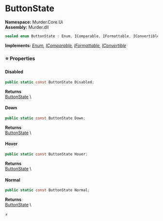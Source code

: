 # ButtonState

**Namespace:** Murder.Core.Ui \
**Assembly:** Murder.dll

```csharp
sealed enum ButtonState : Enum, IComparable, IFormattable, IConvertible
```

**Implements:** _[Enum](https://learn.microsoft.com/en-us/dotnet/api/System.Enum?view=net-7.0), [IComparable](https://learn.microsoft.com/en-us/dotnet/api/System.IComparable?view=net-7.0), [IFormattable](https://learn.microsoft.com/en-us/dotnet/api/System.IFormattable?view=net-7.0), [IConvertible](https://learn.microsoft.com/en-us/dotnet/api/System.IConvertible?view=net-7.0)_

### ⭐ Properties
#### Disabled
```csharp
public static const ButtonState Disabled;
```

**Returns** \
[ButtonState](../..//Murder/Core/Ui/ButtonState.html) \
#### Down
```csharp
public static const ButtonState Down;
```

**Returns** \
[ButtonState](../..//Murder/Core/Ui/ButtonState.html) \
#### Hover
```csharp
public static const ButtonState Hover;
```

**Returns** \
[ButtonState](../..//Murder/Core/Ui/ButtonState.html) \
#### Normal
```csharp
public static const ButtonState Normal;
```

**Returns** \
[ButtonState](../..//Murder/Core/Ui/ButtonState.html) \


⚡